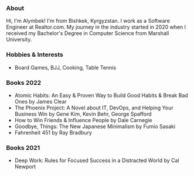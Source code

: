 ### About 

Hi, I'm Alymbek! I'm from Bishkek, Kyrgyzstan. I work as a Software Engineer at Realtor.com. My journey in the industry started in 2020 when I received my Bachelor's Degree in Computer Science from Marshall University.

### Hobbies & Interests

- Board Games, BJJ, Cooking, Table Tennis

### Books 2022

- Atomic Habits: An Easy & Proven Way to Build Good Habits & Break Bad Ones by James Clear
- The Phoenix Project: A Novel about IT, DevOps, and Helping Your Business Win by Gene Kim, Kevin Behr, George Spafford
- How to Win Friends & Influence People by Dale Carnegie
- Goodbye, Things: The New Japanese Minimalism by Fumio Sasaki
- Fahrenheit 451 by Ray Bradbury

### Books 2021

- Deep Work: Rules for Focused Success in a Distracted World by Cal Newport
